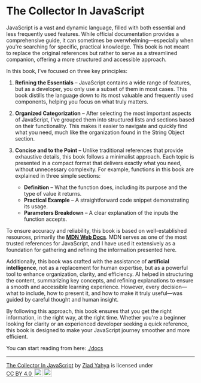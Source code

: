 # The Collector In JavaScript

JavaScript is a vast and dynamic language, filled with both essential and less frequently used features. While official documentation provides a comprehensive guide, it can sometimes be overwhelming—especially when you're searching for specific, practical knowledge. This book is not meant to replace the original references but rather to serve as a streamlined companion, offering a more structured and accessible approach.

In this book, I’ve focused on three key principles:

1. **Refining the Essentials** – JavaScript contains a wide range of features, but as a developer, you only use a subset of them in most cases. This book distills the language down to its most valuable and frequently used components, helping you focus on what truly matters.

2. **Organized Categorization** – After selecting the most important aspects of JavaScript, I’ve grouped them into structured lists and sections based on their functionality. This makes it easier to navigate and quickly find what you need, much like the organization found in the String Object section.

3. **Concise and to the Point** – Unlike traditional references that provide exhaustive details, this book follows a minimalist approach. Each topic is presented in a compact format that delivers exactly what you need, without unnecessary complexity. For example, functions in this book are explained in three simple sections:
   - **Definition** – What the function does, including its purpose and the type of value it returns.
   - **Practical Example** – A straightforward code snippet demonstrating its usage.
   - **Parameters Breakdown** – A clear explanation of the inputs the function accepts.

To ensure accuracy and reliability, this book is based on well-established resources, primarily the [**MDN Web Docs**](https://developer.mozilla.org/en-US/docs/Web/JavaScript). MDN serves as one of the most trusted references for JavaScript, and I have used it extensively as a foundation for gathering and refining the information presented here.

Additionally, this book was crafted with the assistance of **artificial intelligence**, not as a replacement for human expertise, but as a powerful tool to enhance organization, clarity, and efficiency. AI helped in structuring the content, summarizing key concepts, and refining explanations to ensure a smooth and accessible learning experience. However, every decision—what to include, how to present it, and how to make it truly useful—was guided by careful thought and human insight.

By following this approach, this book ensures that you get the right information, in the right way, at the right time. Whether you're a beginner looking for clarity or an experienced developer seeking a quick reference, this book is designed to make your JavaScript journey smoother and more efficient.

You can start reading from here: [./docs](./docs/)

---

<p xmlns:cc="http://creativecommons.org/ns#" xmlns:dct="http://purl.org/dc/terms/"><a property="dct:title" rel="cc:attributionURL" href="https://github.com/zyahya/the-collector-in-js">The Collector In JavaScript</a> by <a rel="cc:attributionURL dct:creator" property="cc:attributionName" href="https://github.com/zyahya">Ziad Yahya</a> is licensed under <a href="https://creativecommons.org/licenses/by/4.0/?ref=chooser-v1" target="_blank" rel="license noopener noreferrer" style="display:inline-block;">CC BY 4.0 <img style="height:22px!important;margin-left:3px;vertical-align:text-bottom;" src="https://mirrors.creativecommons.org/presskit/icons/cc.svg?ref=chooser-v1" alt=""><img style="height:22px!important;margin-left:3px;vertical-align:text-bottom;" src="https://mirrors.creativecommons.org/presskit/icons/by.svg?ref=chooser-v1" alt=""></a></p>
